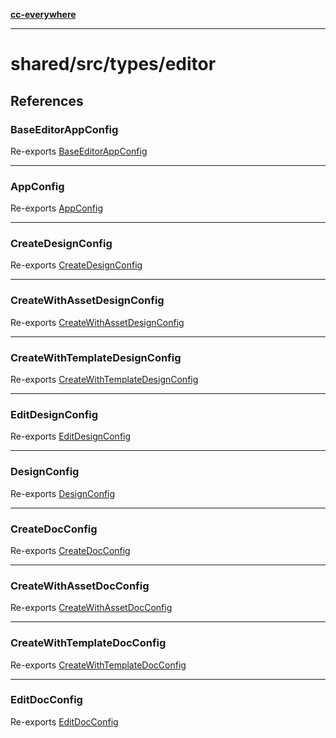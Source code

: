 [**cc-everywhere**](../../../../index.md)

***

# shared/src/types/editor

## References

<a id="baseeditorappconfig"></a>

### BaseEditorAppConfig

Re-exports [BaseEditorAppConfig](app-config-types/interfaces/base-editor-app-config.md)

***

<a id="appconfig"></a>

### AppConfig

Re-exports [AppConfig](app-config-types/type-aliases/app-config.md)

***

<a id="createdesignconfig"></a>

### CreateDesignConfig

Re-exports [CreateDesignConfig](design-config-types/interfaces/create-design-config.md)

***

<a id="createwithassetdesignconfig"></a>

### CreateWithAssetDesignConfig

Re-exports [CreateWithAssetDesignConfig](design-config-types/interfaces/create-with-asset-design-config.md)

***

<a id="createwithtemplatedesignconfig"></a>

### CreateWithTemplateDesignConfig

Re-exports [CreateWithTemplateDesignConfig](design-config-types/interfaces/create-with-template-design-config.md)

***

<a id="editdesignconfig"></a>

### EditDesignConfig

Re-exports [EditDesignConfig](design-config-types/interfaces/edit-design-config.md)

***

<a id="designconfig"></a>

### DesignConfig

Re-exports [DesignConfig](design-config-types/type-aliases/design-config.md)

***

<a id="createdocconfig"></a>

### CreateDocConfig

Re-exports [CreateDocConfig](doc-config-types/interfaces/create-doc-config.md)

***

<a id="createwithassetdocconfig"></a>

### CreateWithAssetDocConfig

Re-exports [CreateWithAssetDocConfig](doc-config-types/interfaces/create-with-asset-doc-config.md)

***

<a id="createwithtemplatedocconfig"></a>

### CreateWithTemplateDocConfig

Re-exports [CreateWithTemplateDocConfig](doc-config-types/interfaces/create-with-template-doc-config.md)

***

<a id="editdocconfig"></a>

### EditDocConfig

Re-exports [EditDocConfig](doc-config-types/interfaces/edit-doc-config.md)
